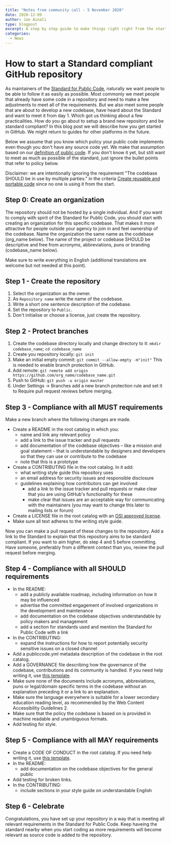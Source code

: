 ```yaml
---
title: "Notes from community call - 5 November 2020"
date: 2020-12-09
author: Jan Ainali
type: blogpost
excerpt: A step by step guide to make things right right from the start
categories:
  - News
---
```


# How to start a Standard compliant GitHub repository

As maintainers of the [Standard for Public Code](https://standard.publiccode.net), naturally we want people to be able to follow it as easily as possible. Most commonly we meet people that already have some code in a repository and need to make a few adjustments to meet all of the requirements. But we also meet some people that are about to develop a new codebase, have heard about the Standard and want to meet it from day 1. Which got us thinking about a few practicalities. How do you go about to setup a brand new repository and be standard compliant? In this blog post we will describe how you get started in GitHub. We might return to guides for other platforms in the future.

Below we assume that you know which policy your public code implements even though you don't have any source code yet. We make that assumption based on our [definition of public code](https://about.publiccode.net/glossary/public-code-definition.html). If you don't know it yet, but still want to meet as much as possible of the standard, just ignore the bullet points that refer to policy below.

Disclaimer: we are intentionally ignoring the requirement "The codebase SHOULD be in use by multiple parties." in the criteria [Create reusable and portable code](https://standard.publiccode.net/criteria/reusable-and-portable-codebases.html) since no one is using it from the start.

## Step 0: Create an organization

The repository should not be hosted by a single individual. And if you want to comply with spirit of the Standard for Public Code, you should start with creating an organization for this specific codebase. That makes it more attractive for people outside your agency to join in and feel ownership of the codebase. Name the organization the same name as the codebase (org_name below). The name of the project or codebase SHOULD be descriptive and free from acronyms, abbreviations, puns or branding (codebase_name below).

Make sure to write everything in English (additional translations are welcome but not needed at this point).

## Step 1 - Create the repository

1. Select the organization as the owner.
2. As `Repository name` write the name of the codebase.
3. Write a short one sentence description of the codebase.
4. Set the repository to `Public`.
5. Don't initialise or choose a license, just create the repository.

## Step 2 - Protect branches

1. Create the codebase directory locally and change directory to it: `mkdir codebase_name`; `cd codebase_name`
2. Create you repository locally: `git init`
3. Make an initial empty commit: `git commit --allow-empty -m"init"` This is needed to enable branch protection in GitHub.
4. Add remote: `git remote add origin https://github.com/org_name/codebase_name.git`
5. Push to GitHub: `git push -u origin master`
7. Under Settings -> Branches add a new branch protection rule and set it to Require pull request reviews before merging.

## Step 3 - Compliance with all MUST requirements

Make a new branch where the following changes are made.

* Create a README in the root catalog in which you:
    * name and link any relevant policy
    * add a link to the issue tracker and pull requests
    * add documentation of the codebase objectives – like a mission and goal statement – that is understandable by designers and developers so that they can use or contribute to the codebase
    * note that this is a prototype
* Create a CONTRIBUTING file in the root catalog. In it add:
    * what writing style guide this repository uses
    * an email address for security issues and responsible disclosure
    * guidelines explaining how contributors can get involved
        * add a link to the issue tracker and pull requests or make clear that you are using GitHub's functionality for these
        * make clear that issues are an acceptable way for communicating with the maintainers (you may want to change this later to mailing lists or forum)
* Create a LICENSE file in the root catalog with an [OSI approved license](https://opensource.org/licenses/category).
* Make sure all text adheres to the writing style guide.

Now you can make a pull request of these changes to the repository. Add a link to the Standard to explain that this repository aims to be standard compliant. If you want to aim higher, do step 4 and 5 before committing. Have someone, preferably from a different context than you, review the pull request before merging.

## Step 4 - Compliance with all SHOULD requirements

* In the README:
    * add a publicly available roadmap, including information on how it may be influenced
    * advertise the committed engagement of involved organizations in the development and maintenance
    * add documentation on the codebase objectives understandable by policy makers and management
    * add a section for standards used and mention the Standard for Public Code with a link
* In the CONTRIBUTING:
    * expand the instructions for how to report potentially security sensitive issues on a closed channel
* Add a publiccode.yml metadata description of the codebase in the root catalog.
* Add a GOVERNANCE file describing how the governance of the codebase, contributions and its community is handled. If you need help writing it, use [this template](https://about.publiccode.net/activities/supporting-codebase-governance/governance-template.html).
* Make sure none of the documents include acronyms, abbreviations, puns or legal/domain specific terms in the codebase without an explanation preceding it or a link to an explanation.
* Make sure the language everywhere is suitable for a lower secondary education reading level, as recommended by the Web Content Accessibility Guidelines 2.
* Make sure that the policy the codebase is based on is provided in machine readable and unambiguous formats.
* Add testing for style.

## Step 5 - Compliance with all MAY requirements

* Create a CODE OF CONDUCT in the root catalog. If you need help writing it, use [this template](https://www.contributor-covenant.org/version/2/0/code_of_conduct/).
* In the README:
    * add documentation on the codebase objectives for the general public
* Add testing for broken links.
* In the CONTRIBUTING:
    * include sections in your style guide on understandable English

## Step 6 - Celebrate

Congratulations, you have set up your repository in a way that is meeting all relevant requirements in the Standard for Public Code. Keep haveing the standard nearby when you start coding as more requirements will become relevant as source code is added to the repository.
